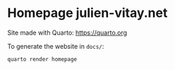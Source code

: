 # Homepage julien-vitay.net

Site made with Quarto: <https://quarto.org>

To generate the website in `docs/`:

```bash
quarto render homepage
```

